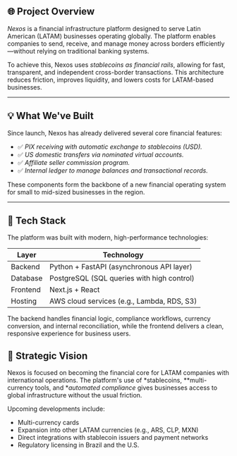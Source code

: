 ## 🌐 Project Overview

*Nexos* is a financial infrastructure platform designed to serve Latin American (LATAM) businesses operating globally. The platform enables companies to send, receive, and manage money across borders efficiently—without relying on traditional banking systems.

To achieve this, Nexos uses *stablecoins as financial rails*, allowing for fast, transparent, and independent cross-border transactions. This architecture reduces friction, improves liquidity, and lowers costs for LATAM-based businesses.

---

## 💡 What We've Built

Since launch, Nexos has already delivered several core financial features:

* ✅ *PIX receiving with automatic exchange to stablecoins (USD).*
* ✅ *US domestic transfers via nominated virtual accounts.*
* ✅ *Affiliate seller commission program.*
* ✅ *Internal ledger to manage balances and transactional records.*

These components form the backbone of a new financial operating system for small to mid-sized businesses in the region.

---

## 🧱 Tech Stack

The platform was built with modern, high-performance technologies:

| Layer    | Technology                                 |
| -------- | ------------------------------------------ |
| Backend  | Python + FastAPI (asynchronous API layer)  |
| Database | PostgreSQL (SQL queries with high control) |
| Frontend | Next.js + React |
| Hosting  | AWS cloud services (e.g., Lambda, RDS, S3) |

The backend handles financial logic, compliance workflows, currency conversion, and internal reconciliation, while the frontend delivers a clean, responsive experience for business users.

## 🚀 Strategic Vision

Nexos is focused on becoming the financial core for LATAM companies with international operations. The platform's use of *stablecoins, **multi-currency tools, and **automated compliance* gives businesses access to global infrastructure without the usual friction.

Upcoming developments include:

* Multi-currency cards
* Expansion into other LATAM currencies (e.g., ARS, CLP, MXN)
* Direct integrations with stablecoin issuers and payment networks
* Regulatory licensing in Brazil and the U.S.

